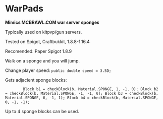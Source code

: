 # WarPads
**Mimics MCBRAWL.COM war server sponges**


Typically used on kitpvp/gun servers.

Tested on Spigot, Craftbukkit, 1.8.8-1.16.4

Recomended: Paper Spigot 1.8.9

Walk on a sponge and you will jump.

Change player speed: `public double speed = 3.5D;`

Gets adjacient sponge blocks:


`        Block b1 = checkBlock(b, Material.SPONGE, 1, -1, 0);
        Block b2 = checkBlock(b, Material.SPONGE, -1, -1, 0);
        Block b3 = checkBlock(b, Material.SPONGE, 0, -1, 1);
        Block b4 = checkBlock(b, Material.SPONGE, 0, -1, -1);`

Up to 4 sponge blocks can be used.
